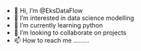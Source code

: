 - 👋 Hi, I’m @EksDataFlow
- 👀 I’m interested in data science modelling
- 🌱 I’m currently learning python
- 💞️ I’m looking to collaborate on projects
- 📫 How to reach me .........

<!---
EksDataFlow/EksDataFlow is a ✨ special ✨ repository because its `README.md` (this file) appears on your GitHub profile.
You can click the Preview link to take a look at your changes.
--->
